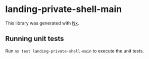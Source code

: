 # landing-private-shell-main

This library was generated with [Nx](https://nx.dev).

## Running unit tests

Run `nx test landing-private-shell-main` to execute the unit tests.

